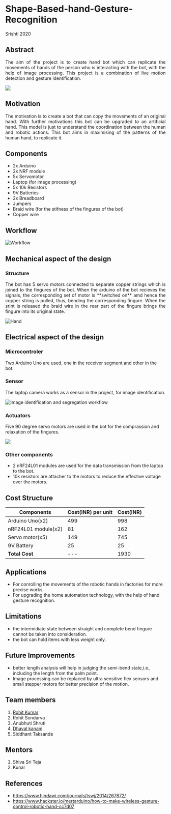 # Shape-Based-hand-Gesture-Recognition
Srishti 2020

## Abstract
   
   <p align="justify">The aim of the project is to create hand bot which can replicate the movements of hands of the person who is interacting with the bot, with the help of image processing. This project is a combination of live motion detection and gesture identification.</p>

![](https://github.com/Rohit-Kumar-219/Shape-Based-hand-Gesture-Recognition/blob/master/Images/Image%20identification.jpg)

## Motivation 
   <p align="justify">The motivation is to create a bot that can copy the movements of an original hand. With further motivations this bot can be upgraded to an artificial hand. This model is just to understand the coordination between the human and robotic actions. This bot aims in maximising of the patterns of the human hand, to replicate it.</p> 

## Components
   
   - 2x Arduino 
   - 2x NRF module
   - 5x Servomotor
   - Laptop (for image processing)
   - 5x 10k Resistors
   - 9V Batteries
   - 2x Breadboard
   - Jumpers
   - Braid wire (for the stifness of the  fingures of the bot)
   - Copper wire

## Workflow
![Workflow](https://github.com/Rohit-Kumar-219/Shape-Based-hand-Gesture-Recognition/blob/master/Images%20and%20Videos/Images/Workflow.png)

## Mechanical aspect of the design

### Structure
<p align="justify">The bot has 5 servo motors connected to separate copper strings which is joined to the fingures of the bot. When the arduino of the bot recieves the signals, the corresponding set of motor is **switched on** amd hence the copper string is pulled, thus, bending the corresponding fingure. When the srint is released the braid wire in the rear part of the fingure brings the fingure into its original state.</p>

![Hand](https://github.com/Rohit-Kumar-219/Shape-Based-hand-Gesture-Recognition/blob/master/Images%20and%20Videos/Images/Bot.PNG)

## Electrical aspect of the design
   
### Microcontroler 
   
   Two Arduino Uno are used, one in the receiver segment and other in the bot.

### Sensor 
   
   The laptop camera works as a sensor in the project, for image identification.
   
   
![Image identification and segregation workflow](https://github.com/Rohit-Kumar-219/Shape-Based-hand-Gesture-Recognition/blob/master/Images%20and%20Videos/Images/IP%20process.jpg)
### Actuators 
   
   Five 90 degree servo motors are used in the bot for the comprassion and relaxation of the fingures.
   
 ![](https://github.com/Rohit-Kumar-219/Shape-Based-hand-Gesture-Recognition/blob/master/Images%20and%20Videos/Images/Receiver_circuit_diagram.jpg)

### Other components  
   
   - 2 nRF24L01 modules are used for the data transmission from the laptop to the bot.
   - 10k resistors are attacher to the motors to reduce the effective voltage over the motors.

## Cost Structure

| Components | Cost(INR) per unit | Cost(INR) |
| --- | --- | --- |
| Arduino Uno(x2) | 499 | 998 |
| nRF24L01 module(x2) | 81 | 162 |
| Servo motor(x5) | 149 | 745 |
| 9V Battery | 25 | 25 |
| **Total Cost** | --- | 1930 |

## Applications 
 
   - For conrolling the movements of the robotic hands in factories for more precise works.
   - For upgrading the home automation technology, with the help of hand gesture recognition.

## Limitations
   
   - the intermidiate state between straight and complete bend fingure cannot be taken into consideration.
   - the bot can hold items with less weight only.

## Future Improvements 
   
   - better length analysis will help in judging the semi-bend state,i.e., including the length from the palm point.
   - Image processing can be replaced by ultra sensitive flex sensors and small stepper motors for better precision of the motion.

## Team members 
   1. [Rohit Kumar](https://github.com/Rohit-Kumar-219)
   2. Rohit Sondarva
   3. Anubhuti Shruti
   4. [Dhaval kanani](https://github.com/Dhaval-Kanani)
   5. Siddhant Taksande

## Mentors

   1. Shiva Sri Teja 
   2. Kunal

## References
   
   - https://www.hindawi.com/journals/tswj/2014/267872/
   - https://www.hackster.io/mertarduino/how-to-make-wireless-gesture-control-robotic-hand-cc7d07